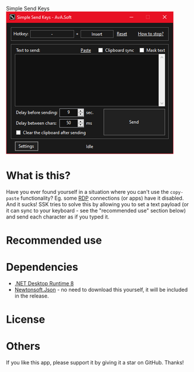 Simple Send Keys
![](https://raw.githubusercontent.com/AlexVirlan/SimpleSendKeys/main/Assets/SSK-screenshot.png)


# What is this?
Have you ever found yourself in a situation where you can't use the `copy-paste` functionality? Eg. some [RDP](https://en.wikipedia.org/wiki/Remote_Desktop_Protocol) connections (or apps) have it disabled. And it sucks!
SSK tries to solve this by allowing you to set a text payload (or it can sync to your keyboard - see the "recommended use" section below) and send each character as if you typed it.


# Recommended use


# Dependencies
- [.NET Desktop Runtime 8](https://dotnet.microsoft.com/en-us/download/dotnet/8.0)
- [Newtonsoft.Json](https://www.newtonsoft.com/json) - no need to download this yourself, it will be included in the release.


# License


# Others
If you like this app, please support it by giving it a star on GitHub. Thanks!